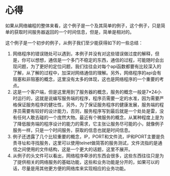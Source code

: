 # 心得

如果从网络编程的整体来看，这个例子是一个及其简单的例子，这个例子，只是简单的获取时间服务器返回的一个时间信息，但是，简单是相对的。

这个例子是一个初步的例子，从例子我们至少能获得如下的一些总结：

1. 网络程序的错误随处可以遇到，本例子并没有对这些错误做过度的解释，但是，你可以想想，通信是一个多门不稳定的东西，通信的过程，可能随时会出现问题，为了更好的定位问题，我们往往会对每个api函数都要有比较深入的了解，从了解的过程中，加深对网络通信的理解。另外，网络程序的api会有阻塞和非阻塞的概念，这里没有太多的体现，这也是网络程序的一个重要的考点。
2. 这是一个客户端，但是这里用到了服务器的概念，服务的概念一般是7*24小时运行的，这就是说编写服务端的程序，程序员需要一定的水准，因为需要严格保证服务程序的健壮性，另外，为了保证服务程序的健康发展，服务端的程序员需要有较好的设计能力，否则，服务程序写到最后就是一个处处是雷，没有任何人敢去碰的一个庞然大物。最近有个微服务的概念，从某种程度上是为了降低服务端的程序设计的能力的需求，它主张让服务尽可能的小，就像例子服务一样，只是一个时间服务，获取的信息也就是时间信息。
3. 例子还透露了几个比较重要的概念，IP，PORT和文件流，IP和PORT主要是负责寻址和寻找服务，这里可以使用telnet做简答的服务测试，文件流指的是通信之间使用的文件结构，这是一个更大的话题，这里不展开。
4. 从例子的头文件可以看出，网络程序牵涉的东西会很多，这些东西往往只是为了提供相关的网络服务的基础功能，这些和业务功能是分开的，如果可以的话，尽量是用其他更方便的网络库来实现相应的业务功能。

